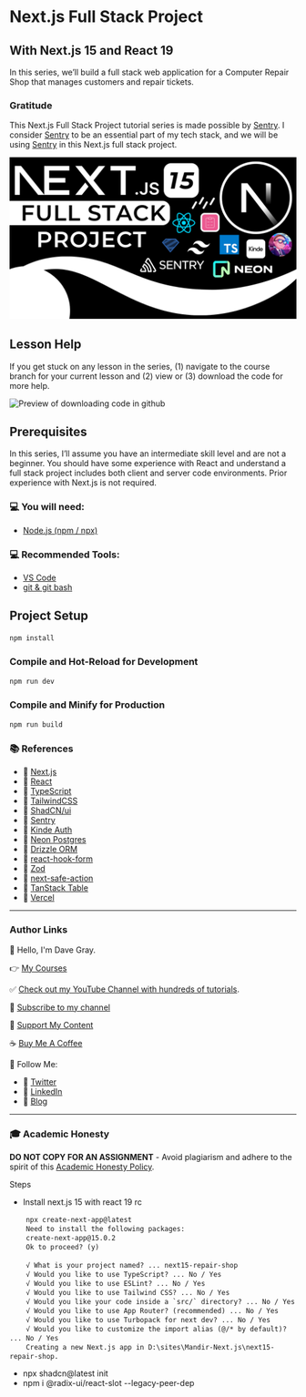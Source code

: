 # Next.js Full Stack Project

## With Next.js 15 and React 19

In this series, we’ll build a full stack web application for a Computer Repair Shop that manages customers and repair tickets.

### Gratitude 

This Next.js Full Stack Project tutorial series is made possible by [Sentry](https://bit.ly/try-sentry-dg). I consider [Sentry](https://bit.ly/try-sentry-dg) to be an essential part of my tech stack, and we will be using [Sentry](https://bit.ly/try-sentry-dg) in this Next.js full stack project.

![Next.js Full Stack Project](./readme-banner.png?raw=true)

## Lesson Help
If you get stuck on any lesson in the series, (1) navigate to the course branch for your current lesson and (2) view or (3) download the code for more help.

![Preview of downloading code in github](./github.png?raw=true)

## Prerequisites
In this series, I’ll assume you have an intermediate skill level and are not a beginner. You should have some experience with React and understand a full stack project includes both client and server code environments. Prior experience with Next.js is not required.

### 💻 You will need:
- [Node.js (npm / npx)](https://nodejs.org/)

### 💻 Recommended Tools:
- [VS Code](https://code.visualstudio.com/)
- [git & git bash](https://git-scm.com/)

## Project Setup

```sh
npm install
```

### Compile and Hot-Reload for Development

```sh
npm run dev
```

### Compile and Minify for Production

```sh
npm run build
```

### 📚 References
- 🔗 [Next.js](https://nextjs.org/)
- 🔗 [React](https://react.dev/)
- 🔗 [TypeScript](https://www.typescriptlang.org/)
- 🔗 [TailwindCSS](https://tailwindcss.com/)
- 🔗 [ShadCN/ui](https://ui.shadcn.com/)
- 🔗 [Sentry](https://bit.ly/sentry-docs-dg)
- 🔗 [Kinde Auth](https://kinde.com/dgray-nextjsstack/)
- 🔗 [Neon Postgres](https://fyi.neon.tech/davegray)
- 🔗 [Drizzle ORM](https://orm.drizzle.team/)
- 🔗 [react-hook-form](https://react-hook-form.com/)
- 🔗 [Zod](https://zod.dev/)
- 🔗 [next-safe-action](https://next-safe-action.dev/)
- 🔗 [TanStack Table](https://tanstack.com/table/latest)
- 🔗 [Vercel](https://vercel.com/home)

---

### Author Links

👋 Hello, I'm Dave Gray.

👉 [My Courses](https://courses.devesh.codes/)

✅ [Check out my YouTube Channel with hundreds of tutorials](https://www.youtube.com/watch?v=djDgTYrFMAY&t=559s).

🚩 [Subscribe to my channel](https://bit.ly/3nGHmNn)

💖 [Support My Content](https://patreon.com/devesh)

☕ [Buy Me A Coffee](https://buymeacoffee.com/devesh)

🚀 Follow Me:

- 🔗 [Twitter](https://twitter.com/devesh)
- 🔗 [LinkedIn](https://www.linkedin.com/in/devesh/)
- 🔗 [Blog](https://devesh)

---

### 🎓 Academic Honesty

**DO NOT COPY FOR AN ASSIGNMENT** - Avoid plagiarism and adhere to the spirit of this [Academic Honesty Policy](https://www.freecodecamp.org/news/academic-honesty-policy/).


Steps
 - Install next.js 15 with react 19 rc
```
    npx create-next-app@latest
    Need to install the following packages:
    create-next-app@15.0.2
    Ok to proceed? (y)

    √ What is your project named? ... next15-repair-shop
    √ Would you like to use TypeScript? ... No / Yes
    √ Would you like to use ESLint? ... No / Yes
    √ Would you like to use Tailwind CSS? ... No / Yes
    √ Would you like your code inside a `src/` directory? ... No / Yes
    √ Would you like to use App Router? (recommended) ... No / Yes
    √ Would you like to use Turbopack for next dev? ... No / Yes
    √ Would you like to customize the import alias (@/* by default)? ... No / Yes
    Creating a new Next.js app in D:\sites\Mandir-Next.js\next15-repair-shop.
```
 -  npx shadcn@latest init
 -  npm i @radix-ui/react-slot --legacy-peer-dep

